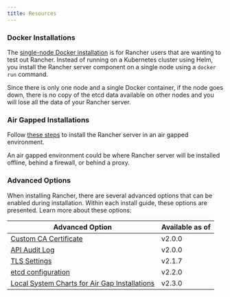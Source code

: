 ```yaml
---
title: Resources
---
```


<head>
  <link rel="canonical" href="https://ranchermanager.docs.rancher.com/getting-started/installation-and-upgrade/resources"/>
</head>

### Docker Installations

The [single-node Docker installation](../other-installation-methods/rancher-on-a-single-node-with-docker/rancher-on-a-single-node-with-docker.md) is for Rancher users that are wanting to test out Rancher. Instead of running on a Kubernetes cluster using Helm, you install the Rancher server component on a single node using a `docker run` command.

Since there is only one node and a single Docker container, if the node goes down, there is no copy of the etcd data available on other nodes and you will lose all the data of your Rancher server.

### Air Gapped Installations

Follow [these steps](../other-installation-methods/air-gapped-helm-cli-install/air-gapped-helm-cli-install.md) to install the Rancher server in an air gapped environment.

An air gapped environment could be where Rancher server will be installed offline, behind a firewall, or behind a proxy.

### Advanced Options

When installing Rancher, there are several advanced options that can be enabled during installation. Within each install guide, these options are presented. Learn more about these options:

| Advanced Option                                                                                                         | Available as of |
| ----------------------------------------------------------------------------------------------------------------------- | --------------- |
| [Custom CA Certificate](custom-ca-root-certificates.md)                 | v2.0.0          |
| [API Audit Log](../advanced-options/advanced-use-cases/enable-api-audit-log.md)                                      | v2.0.0          |
| [TLS Settings](../../../reference-guides/installation-references/tls-settings.md)                                        | v2.1.7          |
| [etcd configuration](../advanced-options/advanced-use-cases/tune-etcd-for-large-installs.md)                                          | v2.2.0          |
| [Local System Charts for Air Gap Installations](local-system-charts.md) | v2.3.0          |
